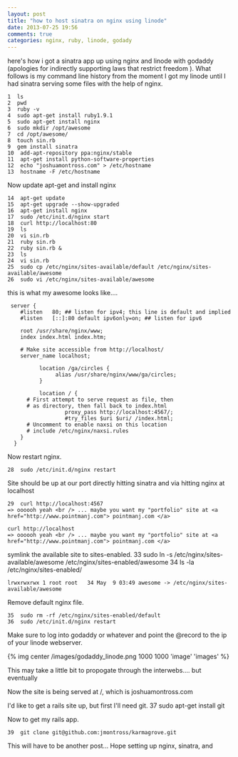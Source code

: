 ```yaml
---
layout: post
title: "how to host sinatra on nginx using linode"
date: 2013-07-25 19:56
comments: true
categories: nginx, ruby, linode, godady
---
```


here's how i got a sinatra app up using nginx and linode with godaddy (apologies for indirectly supporting laws that restrict freedom ).  What follows is my command line history from the moment I got my linode until I had sinatra serving some files with the help of nginx.


    1  ls
    2  pwd
    3  ruby -v
    4  sudo apt-get install ruby1.9.1
    5  sudo apt-get install nginx
    6  sudo mkdir /opt/awesome
    7  cd /opt/awesome/
    8  touch sin.rb
    9  gem install sinatra
    10  add-apt-repository ppa:nginx/stable
    11  apt-get install python-software-properties
    12  echo "joshuamontross.com" > /etc/hostname
    13  hostname -F /etc/hostname

Now update apt-get and install nginx

    14  apt-get update
    15  apt-get upgrade --show-upgraded
    16  apt-get install nginx
    17  sudo /etc/init.d/nginx start
    18  curl http://localhost:80
    19  ls
    20  vi sin.rb
    21  ruby sin.rb
    22  ruby sin.rb &
    23  ls
    24  vi sin.rb
    25  sudo cp /etc/nginx/sites-available/default /etc/nginx/sites-available/awesome
    26  sudo vi /etc/nginx/sites-available/awesome

this is what my awesome looks like....

     server {
        #listen   80; ## listen for ipv4; this line is default and implied
        #listen   [::]:80 default ipv6only=on; ## listen for ipv6

        root /usr/share/nginx/www;
        index index.html index.htm;

        # Make site accessible from http://localhost/
        server_name localhost;

              location /ga/circles {
                   alias /usr/share/nginx/www/ga/circles;
              }

              location / {
          # First attempt to serve request as file, then
          # as directory, then fall back to index.html
                      proxy_pass http://localhost:4567/;
                      #try_files $uri $uri/ /index.html;
          # Uncomment to enable naxsi on this location
          # include /etc/nginx/naxsi.rules
        }
      }

Now restart nginx.

    28  sudo /etc/init.d/nginx restart

Site should be up at our port directly hitting sinatra and via hitting nginx at localhost

    29  curl http://localhost:4567
    => oooooh yeah <br /> ... maybe you want my "portfolio" site at <a href="http://www.pointmanj.com"> pointmanj.com </a>

    curl http://localhost
    => oooooh yeah <br /> ... maybe you want my "portfolio" site at <a href="http://www.pointmanj.com"> pointmanj.com </a>

symlink the available site to sites-enabled.
    33  sudo ln -s /etc/nginx/sites-available/awesome /etc/nginx/sites-enabled/awesome
    34 ls -la  /etc/nginx/sites-enabled/

    lrwxrwxrwx 1 root root   34 May  9 03:49 awesome -> /etc/nginx/sites-available/awesome

Remove default nginx file.

    35  sudo rm -rf /etc/nginx/sites-enabled/default
    36  sudo /etc/init.d/nginx restart

Make sure to log into godaddy or whatever and point the @record to the ip of your linode webserver.

{% img center /images/godaddy_linode.png 1000 1000 'image' 'images' %}

This may take a little bit to propogate through the interwebs.... but eventually

Now the site is being served at /, which is joshuamontross.com

I'd like to get a rails site up, but first I'll need git.
    37  sudo apt-get install git

Now to get my rails app.

    39  git clone git@github.com:jmontross/karmagrove.git

This will have to be another post... Hope setting up nginx, sinatra, and